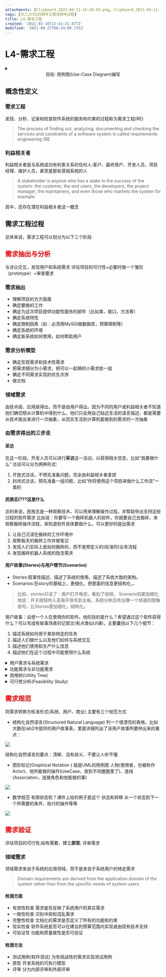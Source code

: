 ```yaml
---
attachments: [Clipboard_2021-04-11-16-20-43.png, Clipboard_2021-04-11-16-30-39.png, Clipboard_2021-04-11-16-33-39.png, Clipboard_2021-04-11-16-37-37.png, Clipboard_2021-05-02-10-30-38.png, Clipboard_2021-05-06-22-44-22.png, Clipboard_2021-05-06-22-45-50.png]
tags: [大二/CS335软件工程与软件过程]
title: L4-需求工程
created: '2021-03-16T12:41:31.877Z'
modified: '2021-09-27T06:14:09.735Z'
---
```


# L4-需求工程

<markdown>
  <details>
    <summary><center>目标: 用例图(Use-Case Diagram)编写</center></summary>

结构如下：

![](@attachment/Clipboard_2021-05-02-10-30-38.png)

### 基本构成
由五个部分组成
- 包边界
大的项目边界，包含了用例、角色和主题
- 角色(小人+底下的角色名)
是所有可能与这个系统交互的人或系统
- 主体边界
显示的是被考虑的主体的边界。边界内的是所有该系统包含的用例
- 用例
用例指定主体可以是一个或多个角色
用例的外观是一个椭圆，定义了主体的行为而不去考虑其内部结构，指定了主体提供给用户的有用功能的一个单元
- 联系
角色与样例之间的联系，用实线表示

### 用例图的扩展
![](@attachment/Clipboard_2021-05-06-22-44-22.png)
use case不够用，有其他use case要加入，就extend,注意辨析extending use case和extended use case的先后关系（上面图里有）

### 用例图的包含
![](@attachment/Clipboard_2021-05-06-22-45-50.png)
</details>
</markdown>

## 概念性定义
### 需求工程
发现、分析、记录和检查软件系统的服务和约束的过程称为需求工程(RE)
> The process of finding out, analyzing, documenting and checking the services and constraints of a software system is called requirements engineering (RE
### 利益相关者
利益相关者是与系统成功有利害关系的任何人:客户、最终用户、开发人员、项目经理、维护人员，甚至是那些营销系统的人
> A stakeholder is anyone who has a stake in the success of the system: the customer, the end users, the developers, the project manager, the maintainers, and even those who markets the system for example

其中，还存在潜在利益相关者这一概念

## 需求工程过程
总体来说，需求工程可以划分为以下三个阶段
## <font color="red">需求抽出与分析</font>
与涉众交互，发现用户和系统需求
评估项目的可行性+必要时做一个雏形（prototype）+审查要求
### 需求抽出
- 理解项目的方方面面
- 确定要做的工作
- 确定为这次项目提供功能性服务的部件（比如类，接口，方法等）
- 确定系统特性
- 确定限制因素（如：必须用MySQl做数据库，预算限制等）
- 确定系统的环境
- 确定新系统如何使用，如何帮助用户

### 需求分析模型
- 确定宏观需求和技术性需求
- 把需求细分为小需求，把可以一起搞的小需求放一组
- 确定不同需求实现的优先次序
- 做文档

### 领域需求
由技术层、应用层得出，而不是由用户得出。因为不同的用户或利益相关者不知道他们确切想从计算机中得到什么，他们只会用自己贴近生活的语言描述，都是需要从技术层出发进行一次抽象，从现实生活到计算机能做到的需求的一次抽象

### 由需求得出的三步走
#### **采访**
 在这一阶段，开发人员可以进行**采访**这一活动，以获得相关信息，比如“我要做什么”
访谈可以分为两种形式: 
1. 开放式访谈，不预先准备问题，完全由利益相关者拿捏
2. 封闭式访谈，预先准备一组问题，比如“你将使用这个项目来做什么工作流”一类的

#### **民族志**(???这是什么
 总的来说，民族志是一种观察技术，可以用来理解操作过程，并帮助导出支持这些过程的软件需求
 比如说：你要写一个搬砖机器人的软件，你就要自己去搬砖，来观察搬砖操作流程，来知道软件具体要做什么，可以更好的提出需求
1. 让自己沉浸在搬砖的工作环境中
2. 观察每天的搬砖工作并做笔记
3. 发现人们实际上是如何搬砖的，而不是预定义的(标准的)业务流程
4. 发现搬砖机器人系统的隐含需求

#### **用户故事(Stories)与用户情节(Scenarios)**
- Stories:叙事性描述，描述了系统的使用，描述了系统大致的架构。
- Scenarios:在story的基础上，更细化，把里面的信息更结构化，、
> 比如，stories只说了：用户打开电视，看到了视频。
Scenario则更加细化地说：开关按钮传入高电平信号到主板，系统分析后传出哪一个频道的图像信号，比Stories更加细化，结构化。

用户故事：设想一个人在使用你的软件。他的目的是什么？希望通过这个软件获得什么？可以写成有故事场景的记叙文(有点类似UI课)，主要囊括以下几个细节：
1. 描述系统如何用于某些特定的任务
2. 描述人们做什么以及他们如何与系统交互
3. 描述他们使用和生产什么信息
4. 描述他们在这个过程中可能使用什么系统
<details>
  <summary>用户需求与系统需求</summary>
  <markdown>
### 用户需求
- 通常用图表用自然语言编写抽象声明的服务,系统应该提供或约束系统
- 通常是为非技术人员编写的
### 系统需求
- 详细描述软件系统的服务和操作约束
- 定义具体要实现的内容
- 它可能是系统投资者和软件之间的合同的一部分
- 通常是为技术人员编写的
  </markdown>
</details>

<details>
  <summary>功能需求与非功能需求</summary>
  <markdown>
### 功能需求
- 表现为系统所需要实现的功能
- 根据要开发的系统的性质，重点可能会转移到系统的其他方面
> 规定开发人员必须在产品中实现的软件功能，用户利用这些功能来完成任务，满足业务需求。功能需求有时也被称作行为需求 （behavīoral requirement），因为习惯上总是用“应该”对其进行描述：“系统应该发送电子邮件来通知用户已接受其预定”。功能需求描述是开发人员需要实现什 么。注意：用户需求不总是被转变成功能需求。产品特性，所谓特性（feature），是指一组逻辑上相关的功能需求，它们为用户提供某项功能，使业务目标 得以满足。对商业软件而言，特性则是一组能被客户识别，并帮助他决定是否购买的需求，也就是产品说明书中用着重号标明的部分。客户希望得到的产品特性和用 户的任务相关的需求不完全是一回事。一项特性可以包括多个用例，每个用例又要求实现多项功能需求，以便用户能够执行某项任务

### 非功能需求
- 将系统的特性作为一个整体来指定
- 非功能性需求比单独的功能性需求更重要
- 更难实现
- 具体表现在运行速度、安全性、可靠性、扩展性等等方面
> 指依一些条件判断系统运作情形或其特性，而不是针对系统特定行为的需求。包括安全性、可靠性、互操作性、健壮性、易使用性、可维护性、可移植性、可重用性、可扩充性

  </markdown>
</details>

<details>
  <summary>效用树(Utility Tree)</summary>
  <markdown>
### 什么是效用树
一种判断非功能性需求优先级的树，以确定在不惹利益相关者生气的情况下(?)率先实现哪些需求
### 搭建效用树
- 根节点(2333)是被称作Utility的占位符标签
- 根节点的子节点，也就是树的第二层包含广泛的质量属性类别
- 树的第三个层次精炼了这些类别，把大类细分化小
- 需求被捕获为场景，装进用户故事
每个场景都由系统买家和架构师进行评级，级别分别为低(L)、中(M)或高(H)。•具有(H,H)评级的场景是最值得关注的场景

![](@attachment/Clipboard_2021-04-11-16-20-43.png)

  </markdown>
</details>

<details>
  <summary>可行性分析(Feasibility Study)</summary>
  <markdown>
主要分为两块：
### 商业可行性分析
- 运行可行性
拟议的系统将如何影响组织结构、工作程序和人员
- 经济可行性
评估项目的成本和收益，也被称作**成本-收益分析(cost-benifit analysis)**
### 技术可行性分析
- 技术可行性
评估所提议的技术解决方案的实用性以及技术技能、专门知识和资源的可用性
- 计划可行性
研究是否能在规定的时间内按时完成
  </markdown>
</details>

## <font color="red">需求规范</font>
将需求转换为标准形式(系统、用户、商业)
主要有三个规范方式
- 结构化自然语言(Structured Natural Language)
列一个很漂亮的表格，比如大鹏在lab2中提供的用户故事表，里面详细列出了该用户故事所要拎出来的重点：

![](@attachment/Clipboard_2021-04-11-16-30-39.png)

结构化自然语言的要点：清晰、没有歧义、不要让人听不懂

- 图形标记(Graphical Notation )
就是UML的用例图
人物(使用者，也被称作Actor)、他所能做的操作(UseCase，放到不同圈圈里了)、连线(Association，连接角色和他能做的事)

![](@attachment/Clipboard_2021-04-11-16-33-39.png)

- 数学规范
有限状态机？课件上给的例子是这个
状态和转移
从一个状态到下一个所需要的条件、执行的操作等等

![](@attachment/Clipboard_2021-04-11-16-37-37.png)

## <font color="red">需求验证</font>
评估项目的可行性;如有需要，建立**原型**; 评审需求

### 领域需求
领域需求来自于系统的应用领域，而不是来自于系统用户的特定需求
> Domain requirements are derived from the application domain of the system rather than from the specific needs of system users

#### 检测方面
- 有效性检查
需求是否反映了系统用户的真实需求
- 一致性检查
识别冲突和混乱需求
- 完整性检查
文档化的需求是否定义了所有的功能和约束
- 现实检查
软件系统是否可以在建议的预算范围内实现或由现有技术支持
- 可验证性
功能和质量属性是否可验证

#### 检测方法
- 测试用例(软件测试)
为有挑战性的需求实现测试用例
- 原型
开发系统的可执行模型
- 评审
分为内部评审和外部评审







